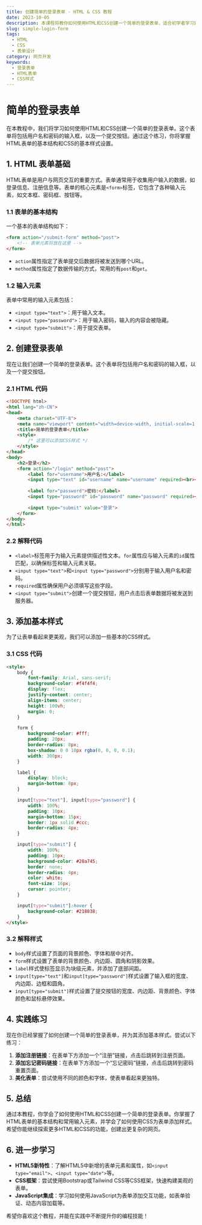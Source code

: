 ```yaml
---
title: 创建简单的登录表单 - HTML & CSS 教程
date: 2023-10-05
description: 本课程将教你如何使用HTML和CSS创建一个简单的登录表单，适合初学者学习网页开发的基础知识。
slug: simple-login-form
tags:
  - HTML
  - CSS
  - 表单设计
category: 网页开发
keywords:
  - 登录表单
  - HTML表单
  - CSS样式
---
```


# 简单的登录表单

在本教程中，我们将学习如何使用HTML和CSS创建一个简单的登录表单。这个表单将包括用户名和密码的输入框，以及一个提交按钮。通过这个练习，你将掌握HTML表单的基本结构和CSS的基本样式设置。

## 1. HTML 表单基础

HTML表单是用户与网页交互的重要方式。表单通常用于收集用户输入的数据，如登录信息、注册信息等。表单的核心元素是`<form>`标签，它包含了各种输入元素，如文本框、密码框、按钮等。

### 1.1 表单的基本结构

一个基本的表单结构如下：

```html
<form action="/submit-form" method="post">
    <!-- 表单元素将放在这里 -->
</form>
```

- `action`属性指定了表单提交后数据将被发送到哪个URL。
- `method`属性指定了数据传输的方式，常用的有`post`和`get`。

### 1.2 输入元素

表单中常用的输入元素包括：

- `<input type="text">`：用于输入文本。
- `<input type="password">`：用于输入密码，输入的内容会被隐藏。
- `<input type="submit">`：用于提交表单。

## 2. 创建登录表单

现在让我们创建一个简单的登录表单。这个表单将包括用户名和密码的输入框，以及一个提交按钮。

### 2.1 HTML 代码

```html
<!DOCTYPE html>
<html lang="zh-CN">
<head>
    <meta charset="UTF-8">
    <meta name="viewport" content="width=device-width, initial-scale=1.0">
    <title>简单的登录表单</title>
    <style>
        /* 这里可以添加CSS样式 */
    </style>
</head>
<body>
    <h2>登录</h2>
    <form action="/login" method="post">
        <label for="username">用户名:</label>
        <input type="text" id="username" name="username" required><br><br>
        
        <label for="password">密码:</label>
        <input type="password" id="password" name="password" required><br><br>
        
        <input type="submit" value="登录">
    </form>
</body>
</html>
```

### 2.2 解释代码

- `<label>`标签用于为输入元素提供描述性文本。`for`属性应与输入元素的`id`属性匹配，以确保标签和输入元素关联。
- `<input type="text">`和`<input type="password">`分别用于输入用户名和密码。
- `required`属性确保用户必须填写这些字段。
- `<input type="submit">`创建一个提交按钮，用户点击后表单数据将被发送到服务器。

## 3. 添加基本样式

为了让表单看起来更美观，我们可以添加一些基本的CSS样式。

### 3.1 CSS 代码

```html
<style>
    body {
        font-family: Arial, sans-serif;
        background-color: #f4f4f4;
        display: flex;
        justify-content: center;
        align-items: center;
        height: 100vh;
        margin: 0;
    }

    form {
        background-color: #fff;
        padding: 20px;
        border-radius: 8px;
        box-shadow: 0 0 10px rgba(0, 0, 0, 0.1);
        width: 300px;
    }

    label {
        display: block;
        margin-bottom: 8px;
    }

    input[type="text"], input[type="password"] {
        width: 100%;
        padding: 10px;
        margin-bottom: 15px;
        border: 1px solid #ccc;
        border-radius: 4px;
    }

    input[type="submit"] {
        width: 100%;
        padding: 10px;
        background-color: #28a745;
        border: none;
        border-radius: 4px;
        color: white;
        font-size: 16px;
        cursor: pointer;
    }

    input[type="submit"]:hover {
        background-color: #218838;
    }
</style>
```

### 3.2 解释样式

- `body`样式设置了页面的背景颜色、字体和居中对齐。
- `form`样式设置了表单的背景颜色、内边距、圆角和阴影效果。
- `label`样式使标签显示为块级元素，并添加了底部间距。
- `input[type="text"]`和`input[type="password"]`样式设置了输入框的宽度、内边距、边框和圆角。
- `input[type="submit"]`样式设置了提交按钮的宽度、内边距、背景颜色、字体颜色和鼠标悬停效果。

## 4. 实践练习

现在你已经掌握了如何创建一个简单的登录表单，并为其添加基本样式。尝试以下练习：

1. **添加注册链接**：在表单下方添加一个“注册”链接，点击后跳转到注册页面。
2. **添加忘记密码链接**：在表单下方添加一个“忘记密码”链接，点击后跳转到密码重置页面。
3. **美化表单**：尝试使用不同的颜色和字体，使表单看起来更独特。

## 5. 总结

通过本教程，你学会了如何使用HTML和CSS创建一个简单的登录表单。你掌握了HTML表单的基本结构和常用输入元素，并学会了如何使用CSS为表单添加样式。希望你能继续探索更多HTML和CSS的功能，创建出更复杂的网页。

## 6. 进一步学习

- **HTML5新特性**：了解HTML5中新增的表单元素和属性，如`<input type="email">`、`<input type="date">`等。
- **CSS框架**：尝试使用Bootstrap或Tailwind CSS等CSS框架，快速构建美观的表单。
- **JavaScript集成**：学习如何使用JavaScript为表单添加交互功能，如表单验证、动态内容加载等。

希望你喜欢这个教程，并能在实践中不断提升你的编程技能！